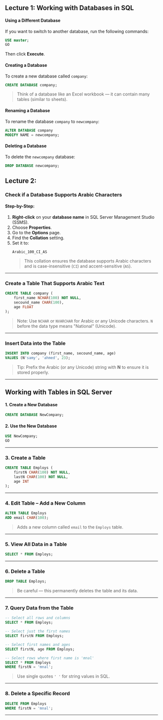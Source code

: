 ## **Lecture 1: Working with Databases in SQL**

#### **Using a Different Database**
If you want to switch to another database, run the following commands:

```sql
USE master;
GO
```

Then click **Execute**.

#### **Creating a Database**
To create a new database called `company`:

```sql
CREATE DATABASE company;
```

> Think of a database like an Excel workbook — it can contain many tables (similar to sheets).

#### **Renaming a Database**
To rename the database `company` to `newcompany`:

```sql
ALTER DATABASE company
MODIFY NAME = newcompany;
```

#### **Deleting a Database**
To delete the `newcompany` database:

```sql
DROP DATABASE newcompany;
```


## Lecture 2: 


### **Check if a Database Supports Arabic Characters**

#### **Step-by-Step:**

1. **Right-click** on your **database name** in SQL Server Management Studio (SSMS).
2. Choose **Properties**.
3. Go to the **Options** page.
4. Find the **Collation** setting.
5. Set it to:  
   ```
   Arabic_100_CI_AS
   ```
   > This collation ensures the database supports Arabic characters and is case-insensitive (`CI`) and accent-sensitive (`AS`).

---

### **Create a Table That Supports Arabic Text**

```sql
CREATE TABLE company (
    first_name NCHAR(100) NOT NULL,
    secound_name CHAR(100),
    age FLOAT
);
```

> Note: Use `NCHAR` or `NVARCHAR` for Arabic or any Unicode characters. `N` before the data type means "National" (Unicode).

---

### **Insert Data into the Table**

```sql
INSERT INTO company (first_name, secound_name, age)
VALUES (N'samy', 'ahmed', 23);
```

> Tip: Prefix the Arabic (or any Unicode) string with **N** to ensure it is stored properly.

---

## **Working with Tables in SQL Server**

#### **1. Create a New Database**

```sql
CREATE DATABASE NewCompany;
```

#### **2. Use the New Database**

```sql
USE NewCompany;
GO
```

---

### **3. Create a Table**

```sql
CREATE TABLE Employs (
    firstN CHAR(100) NOT NULL,
    lastN CHAR(100) NOT NULL,
    age INT
);
```

---

### **4. Edit Table – Add a New Column**

```sql
ALTER TABLE Employs 
ADD email CHAR(100);
```

> Adds a new column called `email` to the `Employs` table.

---

### **5. View All Data in a Table**

```sql
SELECT * FROM Employs;
```

---

### **6. Delete a Table**

```sql
DROP TABLE Employs;
```

> Be careful — this permanently deletes the table and its data.

---

### **7. Query Data from the Table**

```sql
-- Select all rows and columns
SELECT * FROM Employs;

-- Select just the first names
SELECT firstN FROM Employs;

-- Select first names and ages
SELECT firstN, age FROM Employs;

-- Select rows where first name is 'mnal'
SELECT * FROM Employs
WHERE firstN = 'mnal';
```

> Use single quotes `' '` for string values in SQL.

---

### **8. Delete a Specific Record**

```sql
DELETE FROM Employs
WHERE firstN = 'mnal';
```

---

